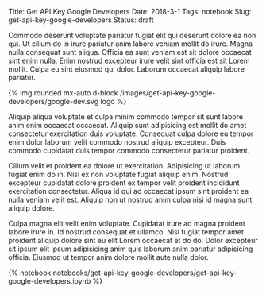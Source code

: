 Title: Get API Key Google Developers 
Date: 2018-3-1
Tags: notebook
Slug: get-api-key-google-developers
Status: draft
    

Commodo deserunt voluptate pariatur fugiat elit qui deserunt dolore ea non qui. Ut cillum do in irure pariatur anim labore veniam mollit do irure. Magna nulla consequat sunt aliqua. Officia ea sunt veniam est sit dolore occaecat sint enim nulla. Enim nostrud excepteur irure velit sint officia est sit Lorem mollit. Culpa eu sint eiusmod qui dolor. Laborum occaecat aliquip labore pariatur.

{% img rounded mx-auto d-block /images/get-api-key-google-developers/google-dev.svg logo %}


Aliquip aliqua voluptate et culpa minim commodo tempor sit sunt labore anim enim occaecat occaecat. Aliquip sunt adipisicing est mollit do amet consectetur exercitation duis voluptate. Consequat culpa dolore eu tempor enim dolor laborum velit commodo nostrud aliquip excepteur. Duis commodo cupidatat duis tempor commodo consectetur pariatur proident.

Cillum velit et proident ea dolore ut exercitation. Adipisicing ut laborum fugiat enim do in. Nisi ex non voluptate fugiat aliquip enim. Nostrud excepteur cupidatat dolore proident ex tempor velit proident incididunt exercitation consectetur. Aliqua id qui ad occaecat ipsum sint proident ea nulla veniam velit est. Aliquip non ut nostrud anim culpa nisi id magna sunt aliquip dolore.

Culpa magna elit velit enim voluptate. Cupidatat irure ad magna proident labore irure in. Id nostrud consequat et ullamco. Nisi fugiat tempor amet proident aliquip dolore sint eu elit Lorem occaecat et do do. Dolor excepteur sit ipsum elit ipsum adipisicing anim quis laborum anim pariatur adipisicing officia. Eiusmod ut tempor anim dolore mollit aute nulla dolor.


{% notebook notebooks/get-api-key-google-developers/get-api-key-google-developers.ipynb %}